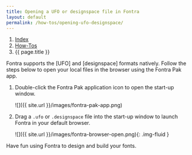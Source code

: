 ```yaml
---
title: Opening a UFO or designspace file in Fontra
layout: default
permalink: /how-tos/opening-ufo-designspace/
---
```


<nav aria-label="breadcrumb">
  <ol class="breadcrumb small">
    <li class="breadcrumb-item"><a href="{{ site.url }}">Index</a></li>
    <li class="breadcrumb-item"><a href="../../how-tos">How-Tos</a></li>
    <li class="breadcrumb-item active" aria-current="page">{{ page.title }}</li>
  </ol>
</nav>

Fontra supports the [UFO] and [designspace] formats natively. Follow the steps below to open your local files in the browser using the Fontra Pak app.


1. Double-click the Fontra Pak application icon to open the start-up window.

    ![]({{ site.url }}/images/fontra-pak-app.png)


2. Drag a `.ufo` or `.designspace` file into the start-up window to launch Fontra in your default browser.


    ![]({{ site.url }}/images/fontra-browser-open.png){: .img-fluid }


Have fun using Fontra to design and build your fonts.
